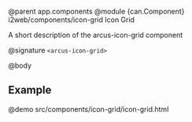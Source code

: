 @parent app.components
@module {can.Component} i2web/components/icon-grid Icon Grid

A short description of the arcus-icon-grid component

@signature `<arcus-icon-grid>`

@body

## Example 
@demo src/components/icon-grid/icon-grid.html

